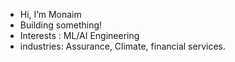 - Hi, I’m Monaim
- Building something!
- Interests : ML/AI Engineering
- industries: Assurance, Climate, financial services. 
